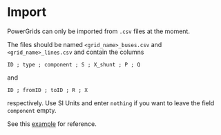 # Import

PowerGrids can only be imported from `.csv` files at the moment. 

The files should be named `<grid_name>_buses.csv` and `<grid_name>_lines.csv` and contain the columns
```
ID ; type ; component ; S ; X_shunt ; P ; Q
```
and
```
ID ; fromID ; toID ; R ; X
```
respectively. Use SI Units and enter `nothing` if you want to leave the field `component` empty.

See this [example](https://github.com/pweigmann/HarmonicPowerFlow.jl/blob/41fecd02f4d184b9d1dff49137af24e8678c13d1/examples/simple_coupled_hpf/) for reference.
